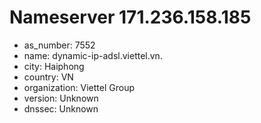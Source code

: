 # Nameserver 171.236.158.185

* as_number: 7552
* name: dynamic-ip-adsl.viettel.vn.
* city: Haiphong
* country: VN
* organization: Viettel Group
* version: Unknown
* dnssec: Unknown

